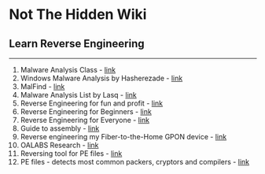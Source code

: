 # Not The Hidden Wiki

## Learn Reverse Engineering
-----

1. Malware Analysis Class - [link](https://class.malware.re/)
2. Windows Malware Analysis by Hasherezade - [link](https://github.com/hasherezade/malware_training_vol1)
3. MalFind - [link](https://malfind.com/)
4. Malware Analysis List by Lasq - [link](https://github.com/lasq88/LearingMaterials/blob/main/MalwareAnalysis.md)
5. Reverse Engineering for fun and profit - [link](https://reversingbinaries.in/)
6. Reverse Engineering for Beginners - [link](https://beginners.re/)
7. Reverse Engineering for Everyone - [link](https://0xinfection.github.io/reversing/)
8. Guide to assembly - [link](https://www.timdbg.com/posts/fakers-guide-to-assembly/)
9. Reverse engineering my Fiber-to-the-Home GPON device - [link](https://medium.com/@huszty/reverse-engineering-my-fiber-to-the-home-gpon-device-83527ceeddde)
10. OALABS Research - [link](https://research.openanalysis.net/)
11. Reversing tool for PE files - [link](https://github.com/hasherezade/pe-bear-releases)
12. PE files - detects most common packers, cryptors and compilers - [link](https://www.aldeid.com/wiki/PEiD)